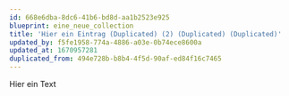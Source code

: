 ```yaml
---
id: 668e6dba-8dc6-41b6-bd8d-aa1b2523e925
blueprint: eine_neue_collection
title: 'Hier ein Eintrag (Duplicated) (2) (Duplicated) (Duplicated)'
updated_by: f5fe1958-774a-4886-a03e-0b74ece8600a
updated_at: 1670957281
duplicated_from: 494e728b-b8b4-4f5d-90af-ed84f16c7465
---
```

Hier ein Text